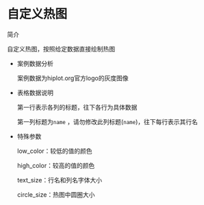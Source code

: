 # 自定义热图

简介

自定义热图，按照给定数据直接绘制热图

- 案例数据分析

  案例数据为hiplot.org官方logo的灰度图像

- 表格数据说明

  第一行表示各列的标题，往下各行为具体数据

  第一列标题为`name` ，请勿修改此列标题(`name`)，往下每行表示其行名

- 特殊参数

  low_color：较低的值的颜色
  
  high_color：较高的值的颜色
  
  text_size：行名和列名字体大小
  
  circle_size：热图中圆圈大小
  
  

